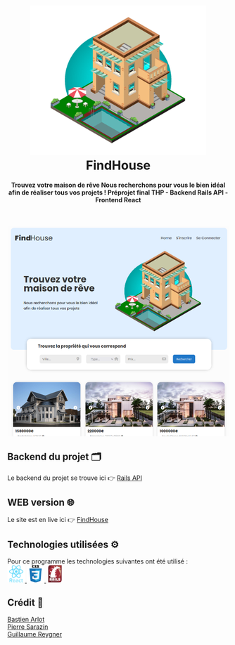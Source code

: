 
<h1 align="center">
  <br>
  <a href="https://guillaume-rygn.github.io/FindHouse/"><img src="src/ressources/house.png" alt="FindHouse" width="400"></a>
  <br>
FindHouse<br>
</h1>
<h4 align="center">Trouvez votre maison de rêve
Nous recherchons pour vous le bien idéal afin de réaliser tous vos projets ! Préprojet final THP - Backend Rails API - Frontend React</h4>
<br>

![FindHouse](src/ressources/banner.png)

## Backend du projet 🗂️

Le backend du projet se trouve ici 👉 [Rails API](https://github.com/PierreSARAZIN1/BackEnd-Immob)

## WEB version 🌐

Le site est en live ici 👉 [FindHouse](https://guillaume-rygn.github.io/FindHouse/)

## Technologies utilisées ⚙️

<p align="left">Pour ce programme les technologies suivantes ont été utilisé : <br>
<a href="https://fr.reactjs.org/" target="_blank" rel="noreferrer"> <img src="https://raw.githubusercontent.com/devicons/devicon/master/icons/react/react-original-wordmark.svg" alt="react" width="40" height="40"/> </a>
<a href="https://www.w3schools.com/css/" target="_blank" rel="noreferrer"> <img src="https://raw.githubusercontent.com/devicons/devicon/master/icons/css3/css3-original-wordmark.svg" alt="css3" width="40" height="40"/> </a>
<a href="https://rubyonrails.org/" target="_blank" rel="noreferrer"> <img src="https://raw.githubusercontent.com/devicons/devicon/master/icons/rails/rails-original-wordmark.svg" alt="rails" width="40" height="40"/> </a>


## Crédit 🔗
[Bastien Arlot](https://github.com/Bastien-Arlot)<br>
[Pierre Sarazin](https://github.com/PierreSARAZIN1)<br>
[Guillaume Reygner](https://github.com/guillaume-rygn)